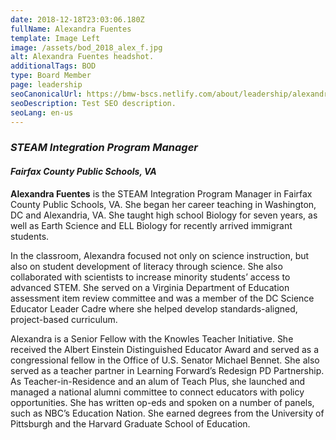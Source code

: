 ```yaml
---
date: 2018-12-18T23:03:06.180Z
fullName: Alexandra Fuentes
template: Image Left
image: /assets/bod_2018_alex_f.jpg
alt: Alexandra Fuentes headshot.
additionalTags: BOD
type: Board Member
page: leadership
seoCanonicalUrl: https://bmw-bscs.netlify.com/about/leadership/alexandra-fuentes
seoDescription: Test SEO description.
seoLang: en-us
---
```


### *STEAM Integration Program Manager*
#### *Fairfax County Public Schools, VA*

**Alexandra Fuentes** is the STEAM Integration Program Manager in Fairfax County Public Schools, VA. She began her career teaching in Washington, DC and Alexandria, VA. She taught high school Biology for seven years, as well as Earth Science and ELL Biology for recently arrived immigrant students.

In the classroom, Alexandra focused not only on science instruction, but also on student development of literacy through science. She also collaborated with scientists to increase minority students’ access to advanced STEM. She served on a Virginia Department of Education assessment item review committee and was a member of the DC Science Educator Leader Cadre where she helped develop standards-aligned, project-based curriculum.

Alexandra is a Senior Fellow with the Knowles Teacher Initiative. She received the Albert Einstein Distinguished Educator Award and served as a congressional fellow in the Office of U.S. Senator Michael Bennet. She also served as a teacher partner in Learning Forward’s Redesign PD Partnership. As Teacher-in-Residence and an alum of Teach Plus, she launched and managed a national alumni committee to connect educators with policy opportunities. She has written op-eds and spoken on a number of panels, such as NBC’s Education Nation. She earned degrees from the University of Pittsburgh and the Harvard Graduate School of Education.